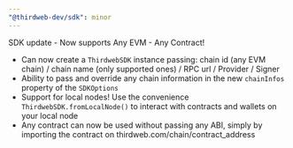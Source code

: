 ```yaml
---
"@thirdweb-dev/sdk": minor
---
```


SDK update - Now supports Any EVM - Any Contract!

- Can now create a `ThirdwebSDK` instance passing: chain id (any EVM chain) / chain name (only supported ones) / RPC url / Provider / Signer
- Ability to pass and override any chain information in the new `chainInfos` property of the `SDKOptions`
- Support for local nodes! Use the convenience `ThirdwebSDK.fromLocalNode()` to interact with contracts and wallets on your local node
- Any contract can now be used without passing any ABI, simply by importing the contract on thirdweb.com/chain/contract_address
